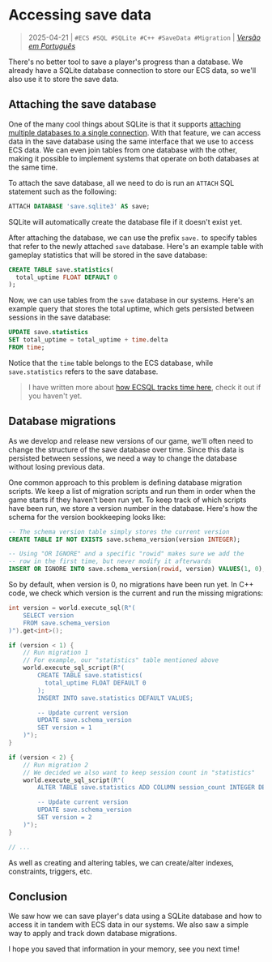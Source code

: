 # Accessing save data
> 2025-04-21 | `#ECS #SQL #SQLite #C++ #SaveData #Migration` | [*Versão em Português*](06-accessing-save-data-pt.md)

There's no better tool to save a player's progress than a database.
We already have a SQLite database connection to store our ECS data, so we'll also use it to store the save data.


## Attaching the save database
One of the many cool things about SQLite is that it supports [attaching multiple databases to a single connection](https://sqlite.org/lang_attach.html).
With that feature, we can access data in the save database using the same interface that we use to access ECS data.
We can even join tables from one database with the other, making it possible to implement systems that operate on both databases at the same time.

To attach the save database, all we need to do is run an `ATTACH` SQL statement such as the following:
```sql
ATTACH DATABASE 'save.sqlite3' AS save;
```
SQLite will automatically create the database file if it doesn't exist yet.

After attaching the database, we can use the prefix `save.` to specify tables that refer to the newly attached `save` database.
Here's an example table with gameplay statistics that will be stored in the save database:
```sql
CREATE TABLE save.statistics(
  total_uptime FLOAT DEFAULT 0
);
```

Now, we can use tables from the `save` database in our systems.
Here's an example query that stores the total uptime, which gets persisted between sessions in the save database:
```sql
UPDATE save.statistics
SET total_uptime = total_uptime + time.delta
FROM time;
```
Notice that the `time` table belongs to the ECS database, while `save.statistics` refers to the save database.

> I have written more about [how ECSQL tracks time here](04-tracking-time-en.md), check it out if you haven't yet.


## Database migrations
As we develop and release new versions of our game, we'll often need to change the structure of the save database over time.
Since this data is persisted between sessions, we need a way to change the database without losing previous data.

One common approach to this problem is defining database migration scripts.
We keep a list of migration scripts and run them in order when the game starts if they haven't been run yet.
To keep track of which scripts have been run, we store a version number in the database.
Here's how the schema for the version bookkeeping looks like:
```sql
-- The schema version table simply stores the current version
CREATE TABLE IF NOT EXISTS save.schema_version(version INTEGER);

-- Using "OR IGNORE" and a specific "rowid" makes sure we add the
-- row in the first time, but never modify it afterwards
INSERT OR IGNORE INTO save.schema_version(rowid, version) VALUES(1, 0);
```

So by default, when version is 0, no migrations have been run yet.
In C++ code, we check which version is the current and run the missing migrations:
```cpp
int version = world.execute_sql(R"(
    SELECT version
    FROM save.schema_version
)").get<int>();

if (version < 1) {
    // Run migration 1
    // For example, our "statistics" table mentioned above
    world.execute_sql_script(R"(
        CREATE TABLE save.statistics(
          total_uptime FLOAT DEFAULT 0
        );
        INSERT INTO save.statistics DEFAULT VALUES;

        -- Update current version
        UPDATE save.schema_version
        SET version = 1
    )");
}

if (version < 2) {
    // Run migration 2
    // We decided we also want to keep session count in "statistics"
    world.execute_sql_script(R"(
        ALTER TABLE save.statistics ADD COLUMN session_count INTEGER DEFAULT 0;

        -- Update current version
        UPDATE save.schema_version
        SET version = 2
    )");
}

// ...
```

As well as creating and altering tables, we can create/alter indexes, constraints, triggers, etc.


## Conclusion
We saw how we can save player's data using a SQLite database and how to access it in tandem with ECS data in our systems.
We also saw a simple way to apply and track down database migrations.

I hope you saved that information in your memory, see you next time!
